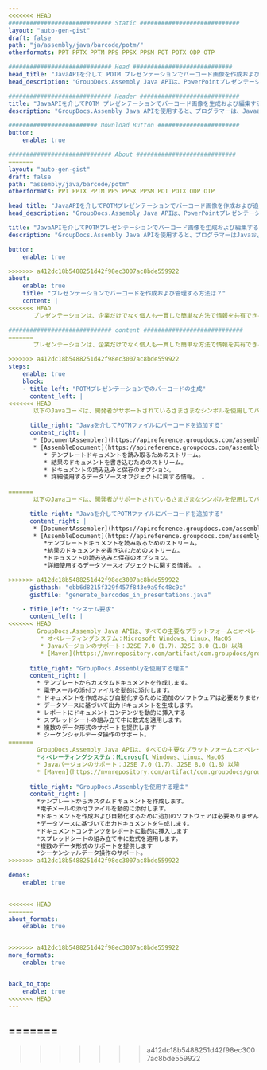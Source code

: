 ```yaml
---
<<<<<<< HEAD
############################# Static ############################
layout: "auto-gen-gist"
draft: false
path: "ja/assembly/java/barcode/potm/"
otherformats: PPT PPTX PPTM PPS PPSX PPSM POT POTX ODP OTP 

############################# Head ############################
head_title: "JavaAPIを介して POTM プレゼンテーションでバーコード画像を作成および追加する"
head_description: "GroupDocs.Assembly Java APIは、PowerPointプレゼンテーション（PPT、PPTX、PPTM、PPS、PPSX、PPSM、POT、およびODP）ファイル内でのバーコード画像の作成と追加をサポートします。"

############################# Header ############################
title: "JavaAPIを介してPOTM プレゼンテーションでバーコード画像を生成および編集する"
description: "GroupDocs.Assembly Java APIを使用すると、プログラマーは、JavaおよびJSPアプリ内のPOTM PowerPointプレゼンテーションでバーコード画像を生成、編集、および挿入できます。"

######################### Download Button #######################
button:
    enable: true

############################# About ############################
=======
layout: "auto-gen-gist"
draft: false
path: "assembly/java/barcode/potm"
otherformats: PPT PPTX PPTM PPS PPSX PPSM POT POTX ODP OTP 

head_title: "JavaAPIを介してPOTMプレゼンテーションでバーコード画像を作成および追加する"
head_description: "GroupDocs.Assembly Java APIは、PowerPointプレゼンテーション（PPT、PPTX、PPTM、PPS、PPSX、PPSM、POT、およびODP）ファイル内でのバーコード画像の作成と追加をサポートします."

title: "JavaAPIを介してPOTMプレゼンテーションでバーコード画像を生成および編集する"
description: "GroupDocs.Assembly Java APIを使用すると、プログラマーはJavaおよびJSPアプリ内のPOTM PowerPointプレゼンテーションでバーコード画像を生成、編集、および挿入できます。"

button:
    enable: true

>>>>>>> a412dc18b5488251d42f98ec3007ac8bde559922
about:
    enable: true
    title: "プレゼンテーションでバーコードを作成および管理する方法は？"
    content: |
<<<<<<< HEAD
       プレゼンテーションは、企業だけでなく個人も一貫した簡単な方法で情報を共有できる優れたコミュニケーション手段です。現在、バーコードは、製品の識別、自動車部品の追跡、在庫管理、在庫管理など、いくつかの重要なタスクを管理するために世界中で非常に一般的に使用されています。 GroupDocs.Assembly Java APIを使用すると、ソフトウェアプログラマーは、わずか数行のコードでプレゼンテーションドキュメント内にバーコードを簡単に作成して挿入できます。 PPT、PPTX、PPTM、PPS、PPSX、PPSM、POT、POTX、POTM、ODPなどのいくつかのプレゼンテーションファイル形式をサポートします。サードパーティのアプリケーションやMicrosoftOfficeをデバイスにインストールせずにアプリケーションを実行できるようにすることで、開発者の作業が容易になります。プレゼンテーションのスライドでバーコードをカスタマイズするためのいくつかの高度な機能をサポートします。たとえば、前景色と背景色の設定、フォント設定、バーコードイメージのスケーリング、バーコードテキストの調整、バーコードイメージの解像度の設定などです。

############################# content ############################
=======
       プレゼンテーションは、企業だけでなく個人も一貫した簡単な方法で情報を共有できる優れたコミュニケーション手段です。バーコードは現在、製品の識別、自動車部品の追跡、在庫および在庫管理など、いくつかの重要なタスクを管理するために世界中で非常に一般的に使用されています。 GroupDocs.Assembly Java APIを使用すると、ソフトウェアプログラマーは、わずか数行のコードでプレゼンテーションドキュメント内にバーコードを簡単に作成して挿入できます。 PPT、PPTX、PPTM、PPS、PPSX、PPSM、POT、POTX、POTM、ODPなどのいくつかのプレゼンテーションファイル形式をサポートしています。サードパーティのアプリケーションやMicrosoftOfficeをデバイスにインストールせずにアプリケーションを実行できるようにすることで、開発者の作業が容易になります。前景色と後色の設定、フォント設定、バーコード画像のスケーリング、バーコードテキストの調整、バーコード画像の解像度の設定など、プレゼンテーションのスライドでバーコードをカスタマイズするためのいくつかの高度な機能をサポートしています。 

>>>>>>> a412dc18b5488251d42f98ec3007ac8bde559922
steps:
    enable: true
    block:
    - title_left: "POTMプレゼンテーションでのバーコードの生成"
      content_left: |
<<<<<<< HEAD
       以下のJavaコードは、開発者がサポートされているさまざまなシンボルを使用してバーコードイメージを生成し、それらをMicrosoft PowerPoint POTM プレゼンテーションスライドに非常に少ない労力とコストで追加する方法を説明しています。

      title_right: "Javaを介してPOTMファイルにバーコードを追加する"
      content_right: |
       * [DocumentAssembler](https://apireference.groupdocs.com/assembly/java/com.groupdocs.assembly/DocumentAssembler) のインスタンスを作成します
       * [AssembleDocument](https://apireference.groupdocs.com/assembly/java/com.groupdocs.assembly/DocumentAssembler#assembleDocument-java.io.InputStream-java.io.OutputStream-com.groupdocs.assembly.DataSourceInfo...-) 次のパラメータを使用するメソッド を呼び出します。 
          * テンプレートドキュメントを読み取るためのストリーム。
          * 結果のドキュメントを書き込むためのストリーム。
          * ドキュメントの読み込みと保存のオプション。
          * 詳細使用するデータソースオブジェクトに関する情報。 。
      
=======
       以下のJavaコードは、開発者がサポートされているさまざまなシンボルを使用してバーコードイメージを生成し、非常に少ない労力とコストでMicrosoftPowerPointPOTMプレゼンテーションスライドに追加する方法を説明しています。 

      title_right: "Javaを介してPOTMファイルにバーコードを追加する"
      content_right: |
       * [DocumentAssembler](https://apireference.groupdocs.com/assembly/java/com.groupdocs.assembly/DocumentAssembler)のインスタンスを作成します 
       * [AssembleDocument](https://apireference.groupdocs.com/assembly/java/com.groupdocs.assembly/DocumentAssembler#assembleDocument-java.io.InputStream-java.io.OutputStream-com.groupdocs.assembly.DataSourceInfo)を呼び出します次のパラメータを使用するメソッド
          *テンプレートドキュメントを読み取るためのストリーム。
          *結果のドキュメントを書き込むためのストリーム。
          *ドキュメントの読み込みと保存のオプション。
          *詳細使用するデータソースオブジェクトに関する情報。 。

>>>>>>> a412dc18b5488251d42f98ec3007ac8bde559922
      gisthash: "ebb6d8215f329f457f843e9a9fc48c9c"
      gistfile: "generate_barcodes_in_presentations.java"

    - title_left: "システム要求"
      content_left: |
<<<<<<< HEAD
        GroupDocs.Assembly Java APIは、すべての主要なプラットフォームとオペレーティングシステムでサポートされています。 Microsoft Word、Excel、PowerPoint、Outlook、OpenOffice、その他50以上の形式でドキュメントを生成できます。 完全なシステム要件ガイドについては、[システム要件](https://docs.groupdocs.com/assembly/java/system-requirements/) にアクセスしてください。以下のコードを実行する前に、次の前提条件がインストールされていることを確認してください。 システム：
         * オペレーティングシステム：Microsoft Windows、Linux、MacOS
         * Javaバージョンのサポート：J2SE 7.0（1.7）、J2SE 8.0（1.8）以降
         * [Maven](https://mvnrepository.com/artifact/com.groupdocs/groupdocs-assembly/) からGroupDocs.AssemblyJavaAPIの最新バージョンを入手してください
        
      title_right: "GroupDocs.Assemblyを使用する理由"
      content_right: |
        * テンプレートからカスタムドキュメントを作成します。
        * 電子メールの添付ファイルを動的に添付します。
        * ドキュメントを作成および自動化するために追加のソフトウェアは必要ありません。
        * データソースに基づいて出力ドキュメントを生成します。
        * レポートにドキュメントコンテンツを動的に挿入する
        * スプレッドシートの組み立て中に数式を適用します。
        * 複数のデータ形式のサポートを提供します
        * シーケンシャルデータ操作のサポート。
=======
        GroupDocs.Assembly Java APIは、すべての主要なプラットフォームとオペレーティングシステムでサポートされています。 Microsoft Word、Excel、PowerPoint、Outlook、OpenOffice、その他50以上の形式でドキュメントを生成できます。完全なシステム要件ガイドについては、[システム要件](https://docs.groupdocs.com/assembly/java/system-requirements/)にアクセスしてください。以下のコードを実行する前に、次の前提条件がインストールされていることを確認してください。システム：
        *オペレーティングシステム：Microsoft Windows、Linux、MacOS
        * Javaバージョンのサポート：J2SE 7.0（1.7）、J2SE 8.0（1.8）以降
        * [Maven](https://mvnrepository.com/artifact/com.groupdocs/groupdocs-assembly/)から最新バージョンのGroupDocs.AssemblyJavaAPIを入手します。
        
      title_right: "GroupDocs.Assemblyを使用する理由"
      content_right: |
        *テンプレートからカスタムドキュメントを作成します。
        *電子メールの添付ファイルを動的に添付します。
        *ドキュメントを作成および自動化するために追加のソフトウェアは必要ありません。
        *データソースに基づいて出力ドキュメントを生成します。
        *ドキュメントコンテンツをレポートに動的に挿入します
        *スプレッドシートの組み立て中に数式を適用します。
        *複数のデータ形式のサポートを提供します
        *シーケンシャルデータ操作のサポート。 
>>>>>>> a412dc18b5488251d42f98ec3007ac8bde559922

demos:
    enable: true
        

<<<<<<< HEAD
=======
about_formats:
    enable: true


>>>>>>> a412dc18b5488251d42f98ec3007ac8bde559922
more_formats:
    enable: true


back_to_top:
    enable: true
<<<<<<< HEAD
---
```

=======
---
>>>>>>> a412dc18b5488251d42f98ec3007ac8bde559922
